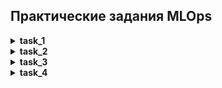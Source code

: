 ## Практические задания MLOps

<details><summary><b>task_1</b></summary>

Цель: из "подручных средств" создать простейший конвейер для автоматизации работы с моделью машинного обучения. Отдельные этапы конвейера машинного обучения описываются в разных python-скриптах, которые потом соединяются с помощью bash-скрипта.

Для удобства развертывания иммется файл "requirements.txt", содержащий перечень необходимых пактов, подлежащих установке.

Установка необходимых пакетов осуществляется из корневого каталога "MLOps_one_task/" командой в терминале ```pip install -r requirements.txt```.

Этапы контейнера для автоматизации работы с моделью машинного обучения:
1. data_creation.py позволяет создать случайный набор данных пациентов с их показателями. В результаты данные разделены на тестовую и обучающую выборку, сохраняются файлы в директории train и test.
    - в качестве целевой переменной выбран признак "status" - где 0 - не выжил пациент, 1 - выжил
    - остальные признаки: пульс, давление, температура, возраст и id пациента
    - добавлены шумы в признаки: temperature и pressure
2. model_preprocessing.py выполняет предобработку данных с помощью sklearn.preprocessing.StandardScaler.
3. model_preparation.py создает и обучает модель машинного обучения RandomForestClassifier на построенных данных из папки «train».
4. model_testing.py проверяет модель машинного обучения на построенных данных из папки «test».
5. pipeline.sh последовательно запускает все python-скрипты. Для запуска введите команду в терминале из корневого каталога ```./task_1/pipeline.sh```.

Результаты на обучающей выборке:
```
Accuracy: 0.9833333333333333
Classification Report:
               precision    recall  f1-score   support

           0       0.98      0.99      0.99       243
           1       0.99      0.97      0.98       177

    accuracy                           0.98       420
   macro avg       0.98      0.98      0.98       420
weighted avg       0.98      0.98      0.98       420
```

Результаты на тестовой выборке:
```
Accuracy: 0.9688888888888889
Classification Report:
               precision    recall  f1-score   support

           0       0.96      0.98      0.97       511
           1       0.98      0.95      0.96       389

    accuracy                           0.97       900
   macro avg       0.97      0.97      0.97       900
weighted avg       0.97      0.97      0.97       900
```
</details>

<details><summary><b>task_2</b></summary>

Этапы контейнера для автоматизации работы с моделью машинного обучения:
1. data_creation.py позволяет создать случайный набор данных пациентов с их показателями. В результаты данные разделены на тестовую и обучающую выборку, сохраняются файлы в директории train и test.
    - в качестве целевой переменной выбран признак "status" - где 0 - не выжил пациент, 1 - выжил
    - остальные признаки: пульс, давление, температура, возраст и id пациента
    - добавлены шумы в признаки: temperature и pressure
2. model_preprocessing.py выполняет предобработку данных с помощью sklearn.preprocessing.StandardScaler.
3. model_preparation.py создает и обучает модель машинного обучения RandomForestClassifier на построенных данных из папки «train».
4. model_testing.py проверяет модель машинного обучения на построенных данных из папки «test».
5. Jenkinsfile позволяет позволяет автоматически создать процесс сборки pipeline. На этом этапе производится создание виртуального окружения, его активация, установка зависимостей, запуск скриптов python пункты 1-4.
</details>

<details><summary><b>task_3</b></summary>

Этапы контейнера для автоматизации работы с моделью машинного обучения:
1. data_creation.py позволяет создать случайный набор данных пациентов с их показателями. В результаты данные разделены на тестовую и обучающую выборку, сохраняются файлы в директории train и test.
    - в качестве целевой переменной выбран признак "status" - где 0 - не выжил пациент, 1 - выжил
    - остальные признаки: пульс, давление, температура, возраст и id пациента
    - добавлены шумы в признаки: temperature и pressure
2. model_preprocessing.py выполняет предобработку данных с помощью sklearn.preprocessing.StandardScaler.
3. model_preparation.py создает и обучает модель машинного обучения RandomForestClassifier на построенных данных из папки «train».
4. model_testing.py проверяет модель машинного обучения на построенных данных из папки «test».
5. pipeline.sh последовательно запускает все python-скрипты. Для запуска введите команду в терминале из корневого каталога.
6. model_testing.py позволяет пользователю загрузить файл .csv c тестовыми данными через веб-приложение Streamlit и получить прогноз.

В Dockerfile содержится описание процесса создания образа Docker для запуска приложения на Streamlit, используя Python 3.12.2 в минимальной версии образа (python:3.12.2-slim).
docker-compose.yml описывает конфигурацию для запуска сервиса с использованием Docker Compose.

Для сборки и запуска понадобится выполнить команды находясь в директории /task_3:
```commandline
docker-compose build
docker-compose up
```
Или из [репозитория](https://hub.docker.com/r/evzvereva/task_3) hub.docker.com выполнить команду:
```commandline
docker pull evzvereva/task_3
```
</details>

<details><summary><b>task_4</b></summary>

В директории datasets:
1. titanic.py позволяет получить данные о пассажирах «Титаника» и сохранить в файл titanic.csv.
2. update_nan_age_titanic.py создает новую версию датасета, в котором пропущенные (nan) значения в поле "Age" будут заполнены средним значением.
3. one_hot_encod_sex_titanic.py создает новый признак "Sex_enc" с использованием one-hot-encoding для строкового признака "Пол" (“Sex”)
4. Техническая информация:
   - Коммиты:
   ```
   (.venv) evzvereva@Ubuntu:~/PycharmProjects/MLOps$ git log --oneline
   7b40171 (HEAD -> task_4) Update task_4/datasets.dvc
   cf27d54 Add new column "Sex_enc"
   753986a Update git add task_4/datasets.dvc
   bc95a22 Add replace value nan in column "Age" on mean
   e92fb1a Google Disk was added as remote datasets folder
   a6d7e7c Put datasets under control
   75d2028 Add load data titanic
   16b9e1d Init dvc
   ```
   - Переключение между версиями и сохранение изменений на примере следующего коммита
   ```
   git checkout bc95a22
   dvc pull -r datasets  
   ```
   - Возвращение к актуальной версии:
   ```
   git checkout task_4
   dvc pull -r datasets
   ```
</details>